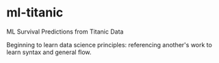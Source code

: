 # ml-titanic

ML Survival Predictions from Titanic Data

Beginning to learn data science principles: referencing another's work to learn syntax and general flow.